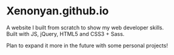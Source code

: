 # Xenonyan.github.io

A website I built from scratch to show my web developer skills.                         
Built with JS, jQuery, HTML5 and CSS3 + Sass.

Plan to expand it more in the future with some personal projects!
